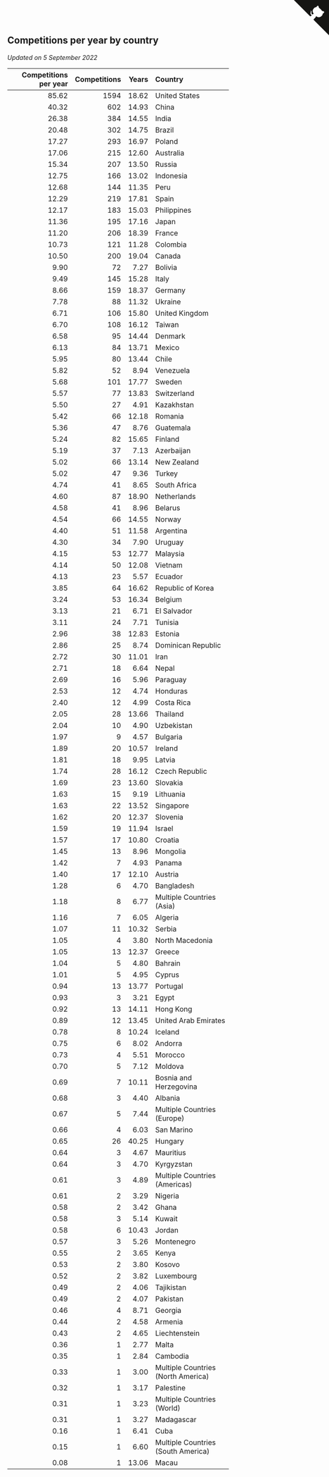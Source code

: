 ## Competitions per year by country

*Updated on  5 September 2022*

| Competitions per year | Competitions | Years | Country |
| ---: | ---: | ---: | :--- |
| 85.62 | 1594 | 18.62 | United States |
| 40.32 | 602 | 14.93 | China |
| 26.38 | 384 | 14.55 | India |
| 20.48 | 302 | 14.75 | Brazil |
| 17.27 | 293 | 16.97 | Poland |
| 17.06 | 215 | 12.60 | Australia |
| 15.34 | 207 | 13.50 | Russia |
| 12.75 | 166 | 13.02 | Indonesia |
| 12.68 | 144 | 11.35 | Peru |
| 12.29 | 219 | 17.81 | Spain |
| 12.17 | 183 | 15.03 | Philippines |
| 11.36 | 195 | 17.16 | Japan |
| 11.20 | 206 | 18.39 | France |
| 10.73 | 121 | 11.28 | Colombia |
| 10.50 | 200 | 19.04 | Canada |
| 9.90 | 72 | 7.27 | Bolivia |
| 9.49 | 145 | 15.28 | Italy |
| 8.66 | 159 | 18.37 | Germany |
| 7.78 | 88 | 11.32 | Ukraine |
| 6.71 | 106 | 15.80 | United Kingdom |
| 6.70 | 108 | 16.12 | Taiwan |
| 6.58 | 95 | 14.44 | Denmark |
| 6.13 | 84 | 13.71 | Mexico |
| 5.95 | 80 | 13.44 | Chile |
| 5.82 | 52 | 8.94 | Venezuela |
| 5.68 | 101 | 17.77 | Sweden |
| 5.57 | 77 | 13.83 | Switzerland |
| 5.50 | 27 | 4.91 | Kazakhstan |
| 5.42 | 66 | 12.18 | Romania |
| 5.36 | 47 | 8.76 | Guatemala |
| 5.24 | 82 | 15.65 | Finland |
| 5.19 | 37 | 7.13 | Azerbaijan |
| 5.02 | 66 | 13.14 | New Zealand |
| 5.02 | 47 | 9.36 | Turkey |
| 4.74 | 41 | 8.65 | South Africa |
| 4.60 | 87 | 18.90 | Netherlands |
| 4.58 | 41 | 8.96 | Belarus |
| 4.54 | 66 | 14.55 | Norway |
| 4.40 | 51 | 11.58 | Argentina |
| 4.30 | 34 | 7.90 | Uruguay |
| 4.15 | 53 | 12.77 | Malaysia |
| 4.14 | 50 | 12.08 | Vietnam |
| 4.13 | 23 | 5.57 | Ecuador |
| 3.85 | 64 | 16.62 | Republic of Korea |
| 3.24 | 53 | 16.34 | Belgium |
| 3.13 | 21 | 6.71 | El Salvador |
| 3.11 | 24 | 7.71 | Tunisia |
| 2.96 | 38 | 12.83 | Estonia |
| 2.86 | 25 | 8.74 | Dominican Republic |
| 2.72 | 30 | 11.01 | Iran |
| 2.71 | 18 | 6.64 | Nepal |
| 2.69 | 16 | 5.96 | Paraguay |
| 2.53 | 12 | 4.74 | Honduras |
| 2.40 | 12 | 4.99 | Costa Rica |
| 2.05 | 28 | 13.66 | Thailand |
| 2.04 | 10 | 4.90 | Uzbekistan |
| 1.97 | 9 | 4.57 | Bulgaria |
| 1.89 | 20 | 10.57 | Ireland |
| 1.81 | 18 | 9.95 | Latvia |
| 1.74 | 28 | 16.12 | Czech Republic |
| 1.69 | 23 | 13.60 | Slovakia |
| 1.63 | 15 | 9.19 | Lithuania |
| 1.63 | 22 | 13.52 | Singapore |
| 1.62 | 20 | 12.37 | Slovenia |
| 1.59 | 19 | 11.94 | Israel |
| 1.57 | 17 | 10.80 | Croatia |
| 1.45 | 13 | 8.96 | Mongolia |
| 1.42 | 7 | 4.93 | Panama |
| 1.40 | 17 | 12.10 | Austria |
| 1.28 | 6 | 4.70 | Bangladesh |
| 1.18 | 8 | 6.77 | Multiple Countries (Asia) |
| 1.16 | 7 | 6.05 | Algeria |
| 1.07 | 11 | 10.32 | Serbia |
| 1.05 | 4 | 3.80 | North Macedonia |
| 1.05 | 13 | 12.37 | Greece |
| 1.04 | 5 | 4.80 | Bahrain |
| 1.01 | 5 | 4.95 | Cyprus |
| 0.94 | 13 | 13.77 | Portugal |
| 0.93 | 3 | 3.21 | Egypt |
| 0.92 | 13 | 14.11 | Hong Kong |
| 0.89 | 12 | 13.45 | United Arab Emirates |
| 0.78 | 8 | 10.24 | Iceland |
| 0.75 | 6 | 8.02 | Andorra |
| 0.73 | 4 | 5.51 | Morocco |
| 0.70 | 5 | 7.12 | Moldova |
| 0.69 | 7 | 10.11 | Bosnia and Herzegovina |
| 0.68 | 3 | 4.40 | Albania |
| 0.67 | 5 | 7.44 | Multiple Countries (Europe) |
| 0.66 | 4 | 6.03 | San Marino |
| 0.65 | 26 | 40.25 | Hungary |
| 0.64 | 3 | 4.67 | Mauritius |
| 0.64 | 3 | 4.70 | Kyrgyzstan |
| 0.61 | 3 | 4.89 | Multiple Countries (Americas) |
| 0.61 | 2 | 3.29 | Nigeria |
| 0.58 | 2 | 3.42 | Ghana |
| 0.58 | 3 | 5.14 | Kuwait |
| 0.58 | 6 | 10.43 | Jordan |
| 0.57 | 3 | 5.26 | Montenegro |
| 0.55 | 2 | 3.65 | Kenya |
| 0.53 | 2 | 3.80 | Kosovo |
| 0.52 | 2 | 3.82 | Luxembourg |
| 0.49 | 2 | 4.06 | Tajikistan |
| 0.49 | 2 | 4.07 | Pakistan |
| 0.46 | 4 | 8.71 | Georgia |
| 0.44 | 2 | 4.58 | Armenia |
| 0.43 | 2 | 4.65 | Liechtenstein |
| 0.36 | 1 | 2.77 | Malta |
| 0.35 | 1 | 2.84 | Cambodia |
| 0.33 | 1 | 3.00 | Multiple Countries (North America) |
| 0.32 | 1 | 3.17 | Palestine |
| 0.31 | 1 | 3.23 | Multiple Countries (World) |
| 0.31 | 1 | 3.27 | Madagascar |
| 0.16 | 1 | 6.41 | Cuba |
| 0.15 | 1 | 6.60 | Multiple Countries (South America) |
| 0.08 | 1 | 13.06 | Macau |


<a href="https://github.com/JustinTimeCuber/wca_statistics" class="github-corner" aria-label="View source on Github"><svg width="80" height="80" viewBox="0 0 250 250" style="fill:#151513; color:#fff; position: absolute; top: 0; border: 0; right: 0;" aria-hidden="true"><path d="M0,0 L115,115 L130,115 L142,142 L250,250 L250,0 Z"></path><path d="M128.3,109.0 C113.8,99.7 119.0,89.6 119.0,89.6 C122.0,82.7 120.5,78.6 120.5,78.6 C119.2,72.0 123.4,76.3 123.4,76.3 C127.3,80.9 125.5,87.3 125.5,87.3 C122.9,97.6 130.6,101.9 134.4,103.2" fill="currentColor" style="transform-origin: 130px 106px;" class="octo-arm"></path><path d="M115.0,115.0 C114.9,115.1 118.7,116.5 119.8,115.4 L133.7,101.6 C136.9,99.2 139.9,98.4 142.2,98.6 C133.8,88.0 127.5,74.4 143.8,58.0 C148.5,53.4 154.0,51.2 159.7,51.0 C160.3,49.4 163.2,43.6 171.4,40.1 C171.4,40.1 176.1,42.5 178.8,56.2 C183.1,58.6 187.2,61.8 190.9,65.4 C194.5,69.0 197.7,73.2 200.1,77.6 C213.8,80.2 216.3,84.9 216.3,84.9 C212.7,93.1 206.9,96.0 205.4,96.6 C205.1,102.4 203.0,107.8 198.3,112.5 C181.9,128.9 168.3,122.5 157.7,114.1 C157.9,116.9 156.7,120.9 152.7,124.9 L141.0,136.5 C139.8,137.7 141.6,141.9 141.8,141.8 Z" fill="currentColor" class="octo-body"></path></svg></a><style>.github-corner:hover .octo-arm{animation:octocat-wave 560ms ease-in-out}@keyframes octocat-wave{0%,100%{transform:rotate(0)}20%,60%{transform:rotate(-25deg)}40%,80%{transform:rotate(10deg)}}@media (max-width:500px){.github-corner:hover .octo-arm{animation:none}.github-corner .octo-arm{animation:octocat-wave 560ms ease-in-out}}</style>
